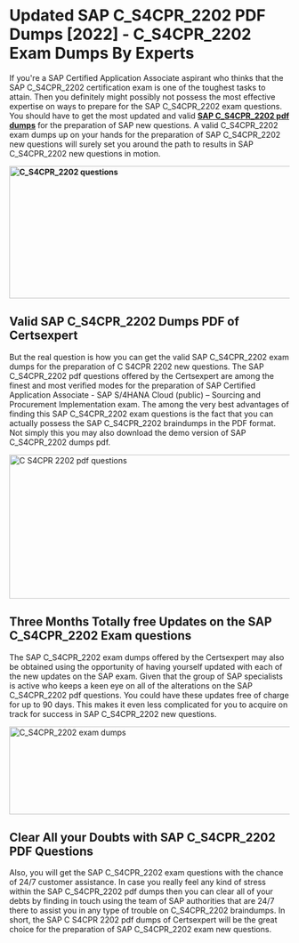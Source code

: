<h1><strong>Updated SAP C_S4CPR_2202 PDF Dumps [2022] - C_S4CPR_2202 Exam Dumps By Experts&nbsp;</strong></h1>
<p><span style="font-weight: 400;">If you're a SAP Certified Application Associate aspirant who thinks that the SAP C_S4CPR_2202 certification exam is one of the toughest tasks to attain. Then you definitely might possibly not possess the most effective expertise on ways to prepare for the SAP C_S4CPR_2202 exam questions. You should have to get the most updated and valid <strong><a href="https://www.certsexpert.com/C_S4CPR_2202-pdf-questions.html">SAP C_S4CPR_2202 pdf dumps</a></strong> for the preparation of SAP new questions. A valid  C_S4CPR_2202 exam dumps up on your hands for the preparation of SAP C_S4CPR_2202 new questions will surely set you around the path to results in SAP C_S4CPR_2202 new questions in motion.</span></p>
<p><span style="font-weight: 400;"><strong><img style="display: block; margin-left: auto; margin-right: auto;" src="https://i.ibb.co/QXh983F/73475278-2429792180625311-4586132736837681152-n.jpg" alt="C_S4CPR_2202 questions" width="632" height="238" /></strong></span></p>
<h2><strong>Valid SAP C_S4CPR_2202 Dumps PDF of Certsexpert</strong></h2>
<p><span style="font-weight: 400;">But the real question is how you can get the valid SAP C_S4CPR_2202 exam dumps for the preparation of C S4CPR 2202 new questions. The SAP C_S4CPR_2202 pdf questions offered by the Certsexpert are among the finest and most verified modes for the preparation of SAP Certified Application Associate - SAP S/4HANA Cloud (public) – Sourcing and Procurement Implementation exam. The among the very best advantages of finding this SAP C_S4CPR_2202 exam questions is the fact that you can actually possess the SAP C_S4CPR_2202 braindumps in the PDF format. Not simply this you may also download the demo version of SAP C_S4CPR_2202 dumps pdf.</span></p>
<p><span style="font-weight: 400;"><img style="display: block; margin-left: auto; margin-right: auto;" src="https://i.ibb.co/Jd8hN2L/76714008-3182067705200142-8735104740007870464-n.jpg" alt="C S4CPR 2202 pdf questions" width="701" height="259" /></span></p>
<h2><strong>Three Months Totally free Updates on the SAP C_S4CPR_2202 Exam questions</strong></h2>
<p><span style="font-weight: 400;">The SAP C_S4CPR_2202 exam dumps offered by the Certsexpert may also be obtained using the opportunity of having yourself updated with each of the new updates on the SAP exam. Given that the group of SAP specialists is active who keeps a keen eye on all of the alterations on the SAP C_S4CPR_2202 pdf questions. You could have these updates free of charge for up to 90 days. This makes it even less complicated for you to acquire on track for success in SAP C_S4CPR_2202 new questions.</span></p>
<p><span style="font-weight: 400;"><a href="https://www.certsexpert.com/C_S4CPR_2202-pdf-questions.html"><img style="display: block; margin-left: auto; margin-right: auto;" src="https://i.ibb.co/TMnKrkJ/75398236-424489711531572-5064688549987614720-n.jpg" alt="C_S4CPR_2202 exam dumps" width="714" height="158" /></a></span></p>
<h2><strong>Clear All your Doubts with SAP C_S4CPR_2202 PDF Questions</strong></h2>
<p>Also, you will get the SAP C_S4CPR_2202 exam questions with the chance of 24/7 customer assistance. In case you really feel any kind of stress within the SAP C_S4CPR_2202 pdf dumps then you can clear all of your debts by finding in touch using the team of SAP authorities that are 24/7 there to assist you in any type of trouble on  C_S4CPR_2202 braindumps. In short, the SAP C S4CPR 2202 pdf dumps of Certsexpert will be the great choice for the preparation of SAP C_S4CPR_2202 exam new questions.</p>

